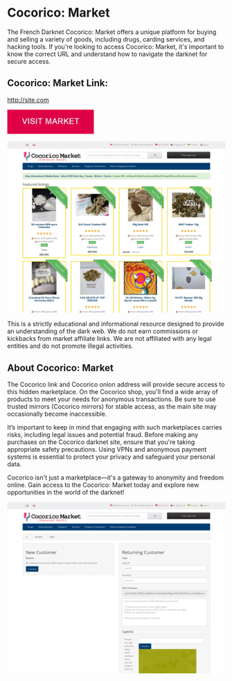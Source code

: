 # Cocorico: Market
The French Darknet Cocorico: Market offers a unique platform for buying and selling a variety of goods, including drugs, carding services, and hacking tools. If you're looking to access Cocorico: Market, it's important to know the correct URL and understand how to navigate the darknet for secure access.

## Cocorico: Market Link:

http://site.com

[<img src="/assets/plowcoolmi.webp" width="200">](http://site.com)

<a href="http://site.com"><img src="/assets/balcalesg.webp" alt="image" style="max-width: 100%;"><a>

This is a strictly educational and informational resource designed to provide an understanding of the dark web. We do not earn commissions or kickbacks from market affiliate links. We are not affiliated with any legal entities and do not promote illegal activities.

## About Cocorico: Market

The Cocorico link and Cocorico onion address will provide secure access to this hidden marketplace. On the Cocorico shop, you'll find a wide array of products to meet your needs for anonymous transactions. Be sure to use trusted mirrors (Cocorico mirrors) for stable access, as the main site may occasionally become inaccessible.

It’s important to keep in mind that engaging with such marketplaces carries risks, including legal issues and potential fraud. Before making any purchases on the Cocorico darknet site, ensure that you're taking appropriate safety precautions. Using VPNs and anonymous payment systems is essential to protect your privacy and safeguard your personal data.

Cocorico isn't just a marketplace—it's a gateway to anonymity and freedom online. Gain access to the Cocorico: Market today and explore new opportunities in the world of the darknet!

<a href="http://site.com"><img src="/assets/mitehol.webp" alt="image" style="max-width: 100%;"><a>